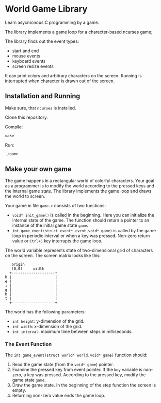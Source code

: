 # World Game Library

Learn asycnronous C programming by a game.

The library implements a game loop for a character-based ncurses game;

The library finds out the event types:

- start and end
- mouse events
- keyboard events
- screen resize events

It can print colors and arbitrary characters on the screen. 
Running is interrupted when character is drawn out of the screen.

## Installation and Running

Make sure, that `ncurses` is installed.

Clone this repository.

Compile:

```c
make
```
	
Run:

```c
./game
```

## Make your own game

The game happens in a rectangular world of colorful characters. 
Your goal as a programmer is to modify the world according to the pressed keys and the internal game state.
The library implements the game loop and draws the world to screen.

Your game in file `game.c` consists of two functions:

- `void* init_game()` is called in the beginning. Here you can initialize the internal state of the game.
The function should return  a pointer to an instance of the initial game state `game`.
- `int game_event(struct event* event,void* game)`
is called by the game loop in periodic interval or when a key was pressed. Non-zero return value or `Ctrl+C` key interrupts the game loop.

The world variable represents state of two-dimensional grid of characters on the screen. The screen matrix looks like this:

```
   origin
   [0,0]     width
  +--------------------+
h |                    |
e |                    |
i |                    |
g |                    |
h |                    |
t |                    |
  +--------------------+
```

The world  has the following parameters:

- `int height`: y-dimension of the grid.
- `int width`: x-dimension of the grid.
- `int interval`: maximum time between steps in milliseconds.

### The Event Function

The `int game_event(struct world* world,void* game)`
 function should:

1. Read the game state (from the `void* game`) pointer.
1. Examine the pressed key from event pointer. If the `key` variable is non-zero, a key was pressed. According to the pressed key, modify the game state `game`.
1. Draw the game state. In the beginning of the step function the screen is empty.
1. Returning non-zero value ends the game loop. 

